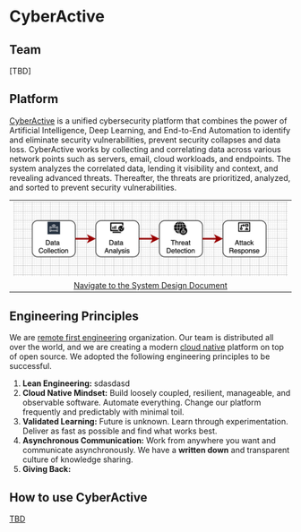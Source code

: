 # CyberActive

## Team  
[TBD]


## Platform 
[CyberActive](https://www.cyberactive.com) is a unified cybersecurity platform that combines the power of Artificial Intelligence, Deep Learning, and End-to-End Automation to identify and eliminate security vulnerabilities, prevent security collapses and data loss. CyberActive works by collecting and correlating data across various network points such as servers, email, cloud workloads, and endpoints. The system analyzes the correlated data, lending it visibility and context, and revealing advanced threats. Thereafter, the threats are prioritized, analyzed, and sorted to prevent security vulnerabilities.

<table width="256px">
  <tr>
    <td><img src="./docs/imgs/img-1-overview.png" /></td>
  </tr>
  <tr>
    <td align="center"><a href="./docs/system-design.md">Navigate to the System Design Document</a></td>
  </tr>
</table>


## Engineering Principles  
We are [remote first engineering](https://about.gitlab.com/company/culture/all-remote/guide/) organization. Our team is distributed all over the world, and we are creating a modern [cloud native](https://en.wikipedia.org/wiki/Cloud_native_computing) platform on top of open source. We adopted the following engineering principles to be successful.
  1. <b>Lean Engineering:</b> sdasdasd
  2. <b>Cloud Native Mindset:</b> Build loosely coupled, resilient, manageable, and observable software. Automate everything. Change our platform frequently and predictably with minimal toil.
  3. <b>Validated Learning:</b> Future is unknown. Learn through experimentation. Deliver as fast as possible and find what works best. 
  4. <b>Asynchronous Communication:</b> Work from anywhere you want and communicate asynchronously. We have a <b>written down</b> and transparent culture of knowledge sharing.
  5. <b>Giving Back:</b>


## How to use CyberActive  
[TBD]()

